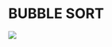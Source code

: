 <html>
<body>
<h1>BUBBLE SORT</h1>
<img src="https://www.programiz.com/sites/tutorial2program/files/Bubble-sort-0.png">
</body>
</html>
